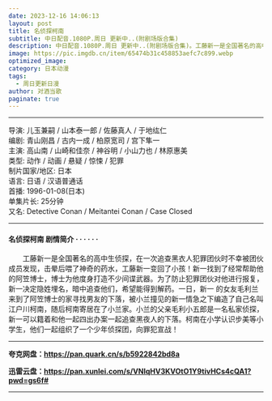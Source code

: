 ```yaml
---
date: 2023-12-16 14:06:13
layout: post
title: 名侦探柯南
subtitle: 中日配音.1080P.周日 更新中..(附剧场版合集)
description: 中日配音.1080P.周日 更新中..(附剧场版合集)。工藤新一是全国著名的高中生侦探，在一次追查黑衣人犯罪团伙时不幸被团伙成员发现，击晕后喂了神奇的药水，工藤新一变回了小孩！新一找到了经常帮助他的阿笠博士，博士为他度身打造不少间谍武器...
image: https://pic.imgdb.cn/item/65474b31c458853aefc7c899.webp
optimized_image: 
category: 日本动漫
tags:
  - 周日更新日漫
author: 对酒当歌
paginate: true
---
```


---

导演: 儿玉兼嗣 / 山本泰一郎 / 佐藤真人 / 于地纮仁  
编剧: 青山刚昌 / 古内一成 / 柏原宽司 / 宫下隼一  
主演: 高山南 / 山崎和佳奈 / 神谷明 / 小山力也 / 林原惠美  
类型: 动作 / 动画 / 悬疑 / 惊悚 / 犯罪  
制片国家/地区: 日本  
语言: 日语 /  汉语普通话  
首播: 1996-01-08(日本)  
单集片长: 25分钟  
又名: Detective Conan / Meitantei Conan / Case Closed  

---

#### 名侦探柯南 剧情简介 · · · · · ·

　　工藤新一是全国著名的高中生侦探，在一次追查黑衣人犯罪团伙时不幸被团伙成员发现，击晕后喂了神奇的药水，工藤新一变回了小孩！新一找到了经常帮助他的阿笠博士，博士为他度身打造不少间谍武器。为了防止犯罪团伙对他进行报复，新一决定隐姓埋名，暗中追查他们，希望能得到解药。一日，新一 的女友毛利兰来到了阿笠博士的家寻找男友的下落，被小兰撞见的新一情急之下编造了自己名叫江户川柯南，随后柯南寄居在了小兰家。小兰的父亲毛利小五郎是一名私家侦探，新一可以籍着和他一起四出办案一起追查黑夜人的下落。柯南在小学认识步美等小学生，他们一起组织了一个少年侦探团，向罪犯宣战！

---

**夸克网盘：<https://pan.quark.cn/s/b5922842bd8a>**

**迅雷云盘：<https://pan.xunlei.com/s/VNlqHV3KVOtO1Y9tivHCs4cQA1?pwd=gs6f#>**

---
